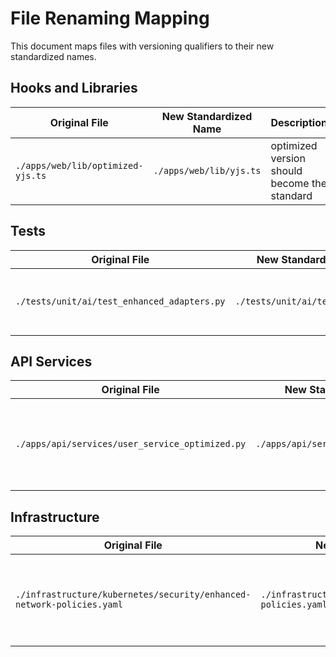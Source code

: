 # File Renaming Mapping

This document maps files with versioning qualifiers to their new standardized names.

## Hooks and Libraries

| Original File | New Standardized Name | Description |
|---------------|----------------------|-------------|
| `./apps/web/lib/optimized-yjs.ts` | `./apps/web/lib/yjs.ts` | optimized version should become the standard |

## Tests

| Original File | New Standardized Name | Description |
|---------------|----------------------|-------------|
| `./tests/unit/ai/test_enhanced_adapters.py` | `./tests/unit/ai/test_adapters.py` | enhanced version should become the standard |

## API Services

| Original File | New Standardized Name | Description |
|---------------|----------------------|-------------|
| `./apps/api/services/user_service_optimized.py` | `./apps/api/services/user_service.py` | manually merged optimized version with standard version |

## Infrastructure

| Original File | New Standardized Name | Description |
|---------------|----------------------|-------------|
| `./infrastructure/kubernetes/security/enhanced-network-policies.yaml` | `./infrastructure/kubernetes/security/network-policies.yaml` | manually merged enhanced version with standard version |
